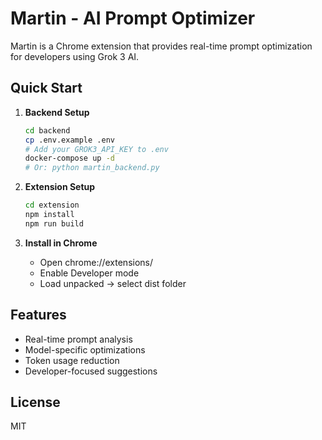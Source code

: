 # Martin - AI Prompt Optimizer

Martin is a Chrome extension that provides real-time prompt optimization for developers using Grok 3 AI.

## Quick Start

1. **Backend Setup**
   ```bash
   cd backend
   cp .env.example .env
   # Add your GROK3_API_KEY to .env
   docker-compose up -d
   # Or: python martin_backend.py
   ```

2. **Extension Setup**
   ```bash
   cd extension
   npm install
   npm run build
   ```

3. **Install in Chrome**
   - Open chrome://extensions/
   - Enable Developer mode
   - Load unpacked → select dist folder

## Features

- Real-time prompt analysis
- Model-specific optimizations
- Token usage reduction
- Developer-focused suggestions

## License

MIT
